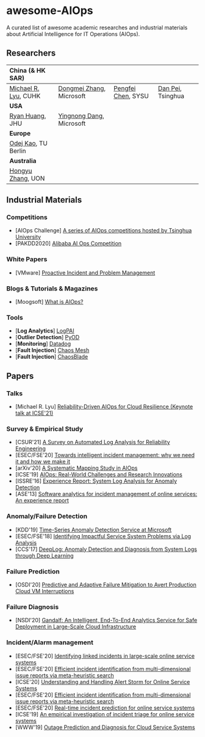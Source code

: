 # awesome-AIOps
A curated list of awesome academic researches and industrial materials about Artificial Intelligence for IT Operations (AIOps).

## Researchers
| China (& HK SAR) | |||
| :---------| :------ | :------ | :------ |
| [Michael R. Lyu](http://www.cse.cuhk.edu.hk/lyu/), CUHK | [Dongmei Zhang](https://www.microsoft.com/en-us/research/people/dongmeiz/), Microsoft | [Pengfei Chen](http://sdcs.sysu.edu.cn/content/3747), SYSU | [Dan Pei](https://netman.aiops.org/~peidan/), Tsinghua |
| **USA** ||||
| [Ryan Huang](https://www.cs.jhu.edu/~huang/), JHU | [Yingnong Dang](https://scholar.google.com.hk/citations?user=InqtwxcAAAAJ&hl=en), Microsoft |||
| **Europe** ||||
| [Odej Kao](https://www.cit.tu-berlin.de/kao/), TU Berlin ||||
| **Australia** ||||
| [Hongyu Zhang](http://hongyujohn.github.io/), UON ||||


## Industrial Materials
### Competitions
- [AIOps Challenge] [A series of AIOps competitions hosted by Tsinghua University](http://iops.ai/)
- [PAKDD2020] [Alibaba AI Ops Competition](https://tianchi.aliyun.com/competition/entrance/231775/introduction?lang=en-us)

### White Papers
- [VMware] [Proactive Incident and Problem Management](https://docplayer.net/8854482-Proactive-incident-and-problem-management.html)

### Blogs & Tutorials & Magazines
- [Moogsoft] [What is AIOps?](https://www.moogsoft.com/resources/aiops/guide/everything-aiops/)

### Tools
- [**Log Analytics**] [LogPAI](https://github.com/logpai)
- [**Outlier Detection**] [PyOD](https://github.com/yzhao062/pyod)
- [**Monitoring**] [Datadog](https://www.datadoghq.com/)
- [**Fault Injection**] [Chaos Mesh](https://github.com/chaos-mesh/chaos-mesh)
- [**Fault Injection**] [ChaosBlade](https://github.com/chaosblade-io/chaosblade)


## Papers

### Talks
- [Michael R. Lyu] [Reliability-Driven AIOps for Cloud Resilience (Keynote talk at ICSE'21)](http://ariselab.cse.cuhk.edu.hk/assets/files/ICSE2021_keynote_lyu.pdf)

### Survey & Empirical Study
- [CSUR'21] [A Survey on Automated Log Analysis for Reliability Engineering](https://arxiv.org/abs/2009.07237)
- [ESEC/FSE'20] [Towards intelligent incident management: why we need it and how we make it](https://dl.acm.org/doi/abs/10.1145/3368089.3417055)
- [arXiv'20] [A Systematic Mapping Study in AIOps](https://arxiv.org/abs/2012.09108)
- [ICSE'19] [AIOps: Real-World Challenges and Research Innovations](https://ieeexplore.ieee.org/document/8802836)
- [ISSRE'16] [Experience Report: System Log Analysis for Anomaly Detection](https://ieeexplore.ieee.org/abstract/document/7774521)
- [ASE'13] [Software analytics for incident management of online services: An experience report](https://ieeexplore.ieee.org/document/6693105)

### Anomaly/Failure Detection
- [KDD'19] [Time-Series Anomaly Detection Service at Microsoft](https://dl.acm.org/doi/10.1145/3292500.3330680)
- [ESEC/FSE'18] [Identifying Impactful Service System Problems via Log Analysis](https://dl.acm.org/doi/10.1145/3236024.3236083)
- [CCS'17] [DeepLog: Anomaly Detection and Diagnosis from System Logs through Deep Learning](https://dl.acm.org/doi/10.1145/3133956.3134015)

### Failure Prediction
- [OSDI'20] [Predictive and Adaptive Failure Mitigation to Avert Production Cloud VM Interruptions](https://www.usenix.org/conference/osdi20/presentation/levy)

### Failure Diagnosis
- [NSDI'20] [Gandalf: An Intelligent, End-To-End Analytics Service for Safe Deployment in Large-Scale Cloud Infrastructure](https://www.usenix.org/conference/nsdi20/presentation/li)

### Incident/Alarm management
- [ESEC/FSE'20] [Identifying linked incidents in large-scale online service systems](https://dl.acm.org/doi/10.1145/3368089.3409768)
- [ESEC/FSE'20] [Efficient incident identification from multi-dimensional issue reports via meta-heuristic search](https://dl.acm.org/doi/abs/10.1145/3368089.3409741)
- [ICSE'20] [Understanding and Handling Alert Storm for Online Service Systems](https://dl.acm.org/doi/10.1145/3377813.3381363)
- [ESEC/FSE'20] [Efficient incident identification from multi-dimensional issue reports via meta-heuristic search](https://dl.acm.org/doi/abs/10.1145/3368089.3409741)
- [ESEC/FSE'20] [Real-time incident prediction for online service systems](https://dl.acm.org/doi/abs/10.1145/3368089.3409672)
- [ICSE'19] [An empirical investigation of incident triage for online service systems](https://dl.acm.org/doi/10.1109/ICSE-SEIP.2019.00020)
- [WWW'19] [Outage Prediction and Diagnosis for Cloud Service Systems](https://dl.acm.org/doi/10.1145/3308558.3313501)
